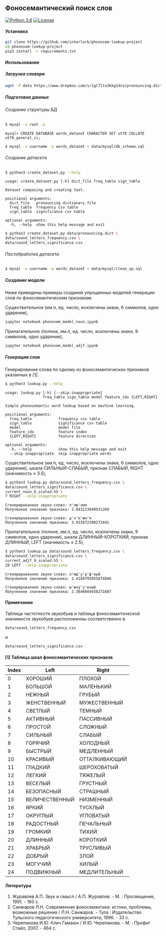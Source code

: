 ## Фоносемантический поиск слов

[![Python 3.6](https://img.shields.io/badge/Python-3.6-blue.svg)](https://www.python.org/downloads/release/python-360/)
[![License](https://img.shields.io/badge/License-Apache%202.0-orange.svg)](https://opensource.org/licenses/Apache-2.0)

#### Установка
```bash
git clone https://github.com/interlark/phonosem-lookup-project
cd phonosem-lookup-project
pip3 install -r requirements.txt
```

#### Использование

##### Загрузка словаря
```bash
wget -P data https://www.dropbox.com/s/1gl7ltx3kkg1dro/pronouncing.dict
```

##### Подготовка данных

###### Создание структуры БД
```bash
$ mysql -u root -p
```

```mysql
mysql> CREATE DATABASE words_dataset CHARACTER SET utf8 COLLATE utf8_general_ci;
```

```bash
$ mysql -u username -p words_dataset < data/mysql/db_schema.sql
```

###### Создание датасета

```bash
$ python3 create_dataset.py --help
```

```text
usage: create_dataset.py [-h] dict_file freq_table sign_table

Dataset composing and creating tool.

positional arguments:
  dict_file   pronouncing dictionary file
  freq_table  frequency csv table
  sign_table  significance csv table

optional arguments:
  -h, --help  show this help message and exit
```

```bash
$ python3 create_dataset.py data/pronouncing.dict \
data/sound_letters_frequency.csv \
data/sound_letters_significance.csv
```

###### Постобработка датасета

```bash
$ mysql -u username -p words_dataset < data/mysql/clean_up.sql
```

##### Создание модели

Ниже приведены примеры создания упрощенных моделей генерации слов по фоносемантическим признакам.

Существительное (им.п, ед. число, исключены знаки, 6 символов, одно ударение),
```bash
jupyter notebook phonosem_model_noun.ipynb
```

Прилагательное (полное, им.п, ед. число, исключены знаки, 9 символов, одно ударение), 
```bash
jupyter notebook phonosem_model_adjf.ipynb
```

##### Генерация слов

Генерирование слова по одному из фоносемантических признаков указанных в *[1]*.

```bash
$ python3 lookup.py --help
```

```text
usage: lookup.py [-h] [--skip-inappropriate]
                 freq_table sign_table model feature_idx {LEFT,RIGHT}

Simple phonosemantic word lookup based on machine learning.

positional arguments:
  freq_table            frequency csv table
  sign_table            significance csv table
  model                 model file
  feature_idx           feature index
  {LEFT,RIGHT}          feature direction

optional arguments:
  -h, --help            show this help message and exit
  --skip-inappropriate  skip inappropriate words

```

Существительное (им.п, ед. число, исключены знаки, 6 символов, одно ударение), шкала СИЛЬНЫЙ-СЛАБЫЙ, признак СЛАБЫЙ, RIGHT (значимость ≥ 3.5),

```bash
$ python3 lookup.py data/sound_letters_frequency.csv \
data/sound_letters_significance.csv \
current_noun_6_scaled.h5 \
7 RIGHT --skip-inappropriate
```

```text
Сгенерированное звуко-слово: п'лю'хмя
Полученное значение признака: 3.843123649931269

Сгенерированное звуко-слово: д'х'о'жн'я
Полученное значение признака: 3.933472390272441
```

Прилагательное (полное, им.п, ед. число, исключены знаки, 9 символов, одно ударение), шкала ДЛИННЫЙ-КОРОТКИЙ, признак ДЛИННЫЙ, LEFT (значимость  ≤ 2.5),

```bash
$ python3 lookup.py data/sound_letters_frequency.csv \
data/sound_letters_significance.csv \
current_adjf_9_scaled.h5 \
20 LEFT --skip-inappropriate
```

```text
Сгенерированное звуко-слово: э'мд'у'р'ф'ный
Полученное значение признака: 2.4184793955874846

Сгенерированное звуко-слово: ы'жчу'у'кный
Полученное значение признака: 2.3646604938271607
```

#### Примечание

Таблица частотности звукобукв и таблица фоносемантической значимости звукобукв расположенны соответственно в

```text
data/sound_letters_frequency.csv 
```

и

```text
data/sound_letters_significance.csv
```

#### [1] Таблица шкал фоносемантических признаков


| Index |  Left          |  Right        | 
|-------|----------------|---------------| 
| 0     | ХОРОШИЙ        | ПЛОХОЙ        | 
| 1     | БОЛЬШОЙ        | МАЛЕНЬКИЙ     | 
| 2     | НЕЖНЫЙ         | ГРУБЫЙ        | 
| 3     | ЖЕНСТВЕННЫЙ    | МУЖЕСТВЕННЫЙ  | 
| 4     | СВЕТЛЫЙ        | ТЕМНЫЙ        | 
| 5     | АКТИВНЫЙ       | ПАССИВНЫЙ     | 
| 6     | ПРОСТОЙ        | СЛОЖНЫЙ       | 
| 7     | СИЛЬНЫЙ        | СЛАБЫЙ        | 
| 8     | ГОРЯЧИЙ        | ХОЛОДНЫЙ      | 
| 9     | БЫСТРЫЙ        | МЕДЛЕННЫЙ     | 
| 10    | КРАСИВЫЙ       | ОТТАЛКИВАЮЩИЙ | 
| 11    | ГЛАДКИЙ        | ШЕРОХОВАТЫЙ   | 
| 12    | ЛЕГКИЙ         | ТЯЖЕЛЫЙ       | 
| 13    | ВЕСЕЛЫЙ        | ГРУСТНЫЙ      | 
| 14    | БЕЗОПАСНЫЙ     | СТРАШНЫЙ      | 
| 15    | ВЕЛИЧЕСТВЕННЫЙ | НИЗМЕННЫЙ     | 
| 16    | ЯРКИЙ          | ТУСКЛЫЙ       | 
| 17    | ОКРУГЛЫЙ       | УГЛОВАТЫЙ     | 
| 18    | РАДОСТНЫЙ      | ПЕЧАЛЬНЫЙ     | 
| 19    | ГРОМКИЙ        | ТИХИЙ         | 
| 20    | ДЛИННЫЙ        | КОРОТКИЙ      | 
| 21    | ХРАБРЫЙ        | ТРУСЛИВЫЙ     | 
| 22    | ДОБРЫЙ         | ЗЛОЙ          | 
| 23    | МОГУЧИЙ        | ХИЛЫЙ         | 
| 24    | ПОДВИЖНЫЙ      | МЕДЛИТЕЛЬНЫЙ  | 

#### Литература

1. Журавлев А.П. Звук и смысл / А.П. Журавлев. - М. : Просвещение, 1991. - 160 с.
2. Санжаров Л.Н. Современная фоносемантика: истоки, проблемы, возможные решения / Л.Н. Санжаров. - Тула : Издательство Тульского педагогического университета, 1996. - 33 с.
3. Черепанова И.Ю. Клич Гамаюн / И.Ю. Черепанова. - М. : Профит Стайл, 2007. - 464 с.